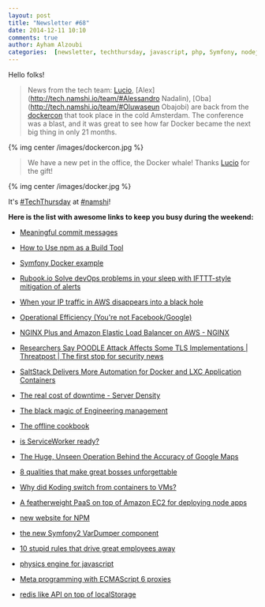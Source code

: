 ```yaml
---
layout: post
title: "Newsletter #68"
date: 2014-12-11 10:10
comments: true
author: Ayham Alzoubi
categories:  [newsletter, techthursday, javascript, php, Symfony, nodejs, composer, development, management, caching, docker, lego, workers, js, redis, API]
---
```

Hello folks!
> News from the tech team:
> [Lucio](http://tech.namshi.io/team/#Luciano_Colosio), [Alex](http://tech.namshi.io/team/#Alessandro Nadalin), [Oba](http://tech.namshi.io/team/#Oluwaseun Obajobi)
> are back from the [dockercon](http://europe.dockercon.com/) that took place in the cold Amsterdam.
> The conference was a blast, and it was great to see how far Docker became the next big thing in only 21 months.

{% img center /images/dockercon.jpg %}

> We have a new pet in the office, the Docker whale!
> Thanks  [Lucio](http://tech.namshi.io/team/#Luciano_Colosio) for the gift!

{% img center /images/docker.jpg %}

It's [#TechThursday](/blog/categories/techthursday/) at [#namshi](http://twitter.com/techNamshi)!

**Here is the list with awesome links to keep you busy during the weekend:**

* [Meaningful commit messages](http://bit.ly/1unKjhW)

* [How to Use npm as a Build Tool](http://bit.ly/1Aj7Che)

* [Symfony Docker example](http://bit.ly/1sfcmFY)

<!-- more -->

* [Rubook.io Solve devOps problems in your sleep with IFTTT-style mitigation of alerts](http://bit.ly/1BdOfaC)

* [When your IP traffic in AWS disappears into a black hole](http://engineering.clever.com/2014/12/10/when-your-ip-traffic-in-aws-disappears-into-a-black-hole)

* [Operational Efficiency (You're not Facebook/Google)](http://www.yellow-bricks.com/2014/12/08/operational-efficiency/)

* [NGINX Plus and Amazon Elastic Load Balancer on AWS - NGINX](http://nginx.com/blog/using-ngnix-amazon-elastic-load-balancer-aws/)

* [Researchers Say POODLE Attack Affects Some TLS Implementations | Threatpost | The first stop for security news](http://threatpost.com/researchers-say-poodle-attack-affects-some-tls-implementations/109764)

* [SaltStack Delivers More Automation for Docker and LXC Application Containers](http://www.saltstack.com/salt-blog/saltstack-delivers-more-automation-docker-lxc-application-containers)

* [The real cost of downtime - Server Density](https://www.serverdensity.com/cost-of-downtime/)

* [The black magic of Engineering management](http://www.slideshare.net/adamchristian/the-black-magic-of-engineering-management)

* [The offline cookbook](http://jakearchibald.com/2014/offline-cookbook/)

* [is ServiceWorker ready?](https://jakearchibald.github.io/isserviceworkerready/)

* [The Huge, Unseen Operation Behind the Accuracy of Google Maps](http://www.wired.com/2014/12/google-maps-ground-truth)

* [8 qualities that make great bosses unforgettable](https://www.linkedin.com/pulse/20140826123205-20017018-8-qualities-that-make-great-bosses-unforgettable)

* [Why did Koding switch from containers to VMs?](http://www.quora.com/Why-did-Koding-move-away-from-containers-and-Docker-to-virtual-machines)

* [A featherweight PaaS on top of Amazon EC2 for deploying node apps](https://github.com/mozilla/awsbox)

* [new website for NPM](https://www.npmjs.com/)

* [the new Symfony2 VarDumper component](http://symfony.com/blog/new-in-symfony-2-6-vardumper-component)

* [10 stupid rules that drive great employees away](https://www.linkedin.com/pulse/20141114143018-52594-ten-stupid-rules-that-drive-great-employees-away)

* [physics engine for javascript](https://github.com/wellcaffeinated/PhysicsJS)

* [Meta programming with ECMAScript 6 proxies](http://www.2ality.com/2014/12/es6-proxies.html)

* [redis like API on top of localStorage](https://github.com/arokor/barn)

